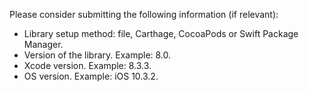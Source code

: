 Please consider submitting the following information (if relevant):

* Library setup method: file, Carthage, CocoaPods or Swift Package Manager.
* Version of the library. Example: 8.0.
* Xcode version. Example: 8.3.3.
* OS version. Example: iOS 10.3.2.